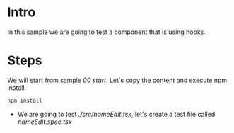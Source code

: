 # Intro

In this sample we are going to test a component that is using hooks.

# Steps

We will start from sample _00 start_. Let's copy the content and execute npm install.

```bash
npm install
```

- We are going to test _./src/nameEdit.tsx_, let's create a test file called
  _nameEdit.spec.tsx_

```typescript
```
